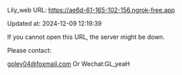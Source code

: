 Lily_web URL: https://ae6d-61-165-102-156.ngrok-free.app

Updated at: 2024-12-09 12:19:39

If you cannot open this URL, the server might be down.

Please contact: 

goley04@foxmail.com Or Wechat:GL_yeaH